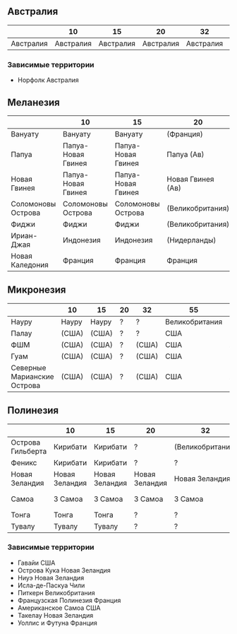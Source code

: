 ## Австралия

|           |10         |15         |20         |32         |38         |55         |62         |64         |
|-----------|-----------|-----------|-----------|-----------|-----------|-----------|-----------|-----------|
|Австралия  |Австралия  |Австралия  |Австралия  |Австралия  |Австралия  |Австралия  |Австралия  |Австралия  |


### Зависимые территории

*   Норфолк Австралия

## Меланезия

|                   |10                 |15                 |20                 |32                 |55             |62             |64             |
|-------------------|-------------------|-------------------|-------------------|-------------------|---------------|---------------|---------------|
|Вануату            |Вануату            |Вануату            |(Франция)          |(Франция, Брит)    |Франция        |Франция        |Франция        |
|Папуа              |Папуа-Новая Гвинея |Папуа-Новая Гвинея |Папуа (Ав)         |Папуа (Ав)         |Австралия      |Австралия      |Австралия      |
|Новая Гвинея       |Папуа-Новая Гвинея |Папуа-Новая Гвинея |Новая Гвинея (Ав)  |Новая Гвинея (Ав)  |Австралия      |Австралия      |Австралия      |
|Соломоновы Острова |Соломоновы Острова |Соломоновы Острова |(Великобритания)   |(Великобритания)   |Великобритания |Великобритания |Великобритания |
|Фиджи              |Фиджи              |Фиджи              |(Великобритания)   |(Великобритания)   |Великобритания |Великобритания |Великобритания |
|Ириан-Джая         |Индонезия          |Индонезия          |(Нидерланды)       |Индонезия          |Нидерланды     |Нидерланды     |Нидерланды     |
|Новая Каледония    |Франция            |Франция            |Франция            |Франция            |Франция        |Франция        |Франция        |

## Микронезия

|                               |10     |15     |20 |32     |55             |62             |64             |
|-------------------------------|-------|-------|---|-------|---------------|---------------|---------------|
|Науру                          |Науру  |Науру  |?  |?      |Великобритания |Великобритания |Великобритания |
|Палау                          |(США)  |(США)  |?  |?      |США            |США            |США            |
|ФШМ                            |(США)  |(США)  |?  |(США)  |США            |Япония         |Япония         |
|Гуам                           |(США)  |(США)  |?  |(США)  |США            |США            |США            |
|Северные Марианские Острова    |(США)  |(США)  |?  |(США)  |США            |Япония         |Япония         |

## Полинезия

|                   |10             |15             |20             |32                 |38         |55             |62             |64             |
|-------------------|---------------|---------------|---------------|-------------------|-----------|---------------|---------------|---------------|
|Острова Гильберта  |Кирибати       |Кирибати       |?              |(Великобритания)   |?          |Великобритания |Великобритания |Великобритания |
|Феникс             |Кирибати       |Кирибати       |?              |?                  |?          |США            |США            |США            |
|Новая Зеландия     |Новая Зеландия |Новая Зеландия |Новая Зеландия |Новая Зеландия     |?          |Новая Зеландия |Новая Зеландия |Новая Зеландия |
|Самоа              |З Самоа        |З Самоа        |З Самоа        |З Самоа            |З Самоа    |США            |США            |США            |
|Тонга              |Тонга          |Тонга          |?              |?                  |?          |Великобритания |Великобритания |Великобритания |
|Тувалу             |Тувалу         |Тувалу         |?              |?                  |?          |Великобритания |Великобритания |Великобритания |

### Зависимые территории

*   Гавайи                  США
*   Острова Кука            Новая Зеландия
*   Ниуэ                    Новая Зеландия
*   Исла-де-Паскуа          Чили
*   Питкерн                 Великобритания
*   Французская Полинезия   Франция
*   Американское Самоа      США
*   Такелау                 Новая Зеландия
*   Уоллис и Футуна         Франция
